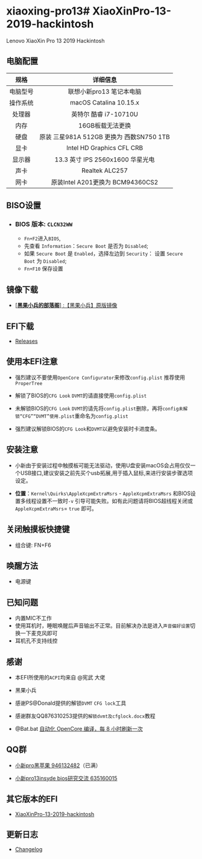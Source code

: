 # xiaoxing-pro13# XiaoXinPro-13-2019-hackintosh


Lenovo XiaoXin Pro 13 2019 Hackintosh

## 电脑配置
|规格 | 详细信息|
|:-: | :-:|
|电脑型号|联想小新pro13 笔记本电脑|
|操作系统|macOS Catalina 10.15.x |
|处理器|英特尔 酷睿 i7-10710U|
|内存|16GB板载无法更换|
|硬盘|原装 三星981A 512GB 更换为 西数SN750 1TB |
|显卡|Intel HD Graphics CFL CRB|（UHD620）|
|显示器|13.3 英寸 IPS 2560x1600 华星光电|
|声卡| Realtek ALC257|
|网卡| 原装Intel A201更换为 BCM94360CS2|


## BISO设置

- ### BIOS 版本:  `CLCN32WW`


   -  `Fn+F2`进入`BIOS`,
   -  先查看 `Information`：`Secure Boot` 是否为 `Disabled`;
   -  如果 `Secure Boot` 是 `Enabled`，选择左边到 `Security`： 设置 `Secure Boot` 为 `Disabled`;
   -  `Fn+F10` 保存设置

      
## 镜像下载
  
   - [[**黑果小兵的部落阁**] :【黑果小兵】原版镜像](https://blog.daliansky.net/categories/下载/镜像/)

## EFI下载

   - [Releases](https://github.com/Hush-vv/xiaoxing-pro13/archive/master.zip)


## 使用本EFI注意

   - 强烈建议不要使用`OpenCore Configurator`来修改`config.plist` 推荐使用`ProperTree`

   - 解锁了BIOS的`CFG Look` `DVMT`的请直接使用`config.plist`
   
   - 未解锁BIOS的`CFG Look` `DVMT`的请先将`config.plist`删除，再将`config未解锁“CFG”“DVMT”使用.plist`重命名为`config.plist`
   
   - 强烈建议解锁BIOS的`CFG Look`和`DVMT`以避免安装时卡进度条。

## 安装注意

   - 小新由于安装过程中触摸板可能无法驱动，使用U盘安装macOS会占用仅仅一个USB接口,建议安装之前先买个usb拓展,用于插入鼠标,来进行安装步骤选项设定。
   
   - **位置**：`Kernel\Quirks\AppleXcpmExtraMsrs` - `AppleXcpmExtraMsrs` 和BIOS设置多线程设置不一致时`-v` 引导可能失败。如有此问题请将BIOS超线程关闭或`AppleXcpmExtraMsrs`= `true` 即可。


## 关闭触摸板快捷键
- 
    组合键: FN+F6

## 唤醒方法
 -
    电源键

## 已知问题
 -
    内置MIC不工作
 -
   使用耳机时，睡眠唤醒后声音输出不正常。目前解决办法是进入`声音偏好设置`切换一下麦克风即可
 -
    耳机孔不支持线控
    
    
## 感谢
-
    本EFI所使用的`ACPI`均来自 @宪武 大佬
    
-   黑果小兵

-   感谢PS@Donald提供的解锁`DVMT` `CFG lock`工具

-
    感谢群友QQ876310253提供的`解锁dvmt及cfglock.docx`教程
    
-    
    @Bat.bat [自动化 OpenCore 编译，每 8 小时刷新一次](https://github.com/williambj1/OpenCore-Factory/releases)

## QQ群
- 
    [小新pro黑苹果 946132482](https://jq.qq.com/?_wv=1027&k=5XoGay4)（已满）
    
-   
     [小新pro13insyde bios研究交流 635160015](https://jq.qq.com/?_wv=1027&k=5R7Zcci)
        

## 其它版本的EFI
 -
    [XiaoXinPro-13-2019-hackintosh](https://github.com/daliansky/XiaoXinPro-13-2019-hackintosh)

## 更新日志  
  
  - [Changelog](https://github.com/Hush-vv/xiaoxing-pro13/blob/master/%E6%9B%B4%E6%96%B0%E6%97%A5%E5%BF%97.md)

